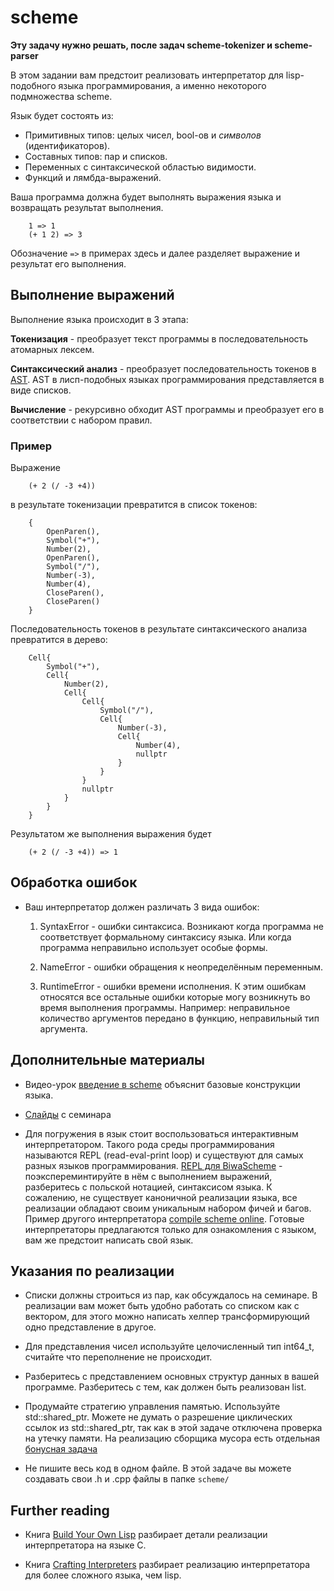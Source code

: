 # scheme

**Эту задачу нужно решать, после задач scheme-tokenizer и scheme-parser**

В этом задании вам предстоит реализовать интерпретатор для
lisp-подобного языка программирования, а именно некоторого подмножества scheme. 

Язык будет состоять из:
 - Примитивных типов: целых чисел, bool-ов и _символов_ (идентификаторов).
 - Составных типов: пар и списков.
 - Переменных с синтаксической областью видимости.
 - Функций и лямбда-выражений.

Ваша программа должна будет выполнять выражения языка и возвращать результат выполнения.

```
    1 => 1
    (+ 1 2) => 3
```
Обозначение `=>` в примерах здесь и далее разделяет выражение и результат его выполнения.

## Выполнение выражений
Выполнение языка происходит в 3 этапа:

**Токенизация** - преобразует текст программы в последовательность
   атомарных лексем. 

**Синтаксический анализ** - преобразует последовательность токенов
   в [AST](https://en.wikipedia.org/wiki/Abstract_syntax_tree).  AST в
   лисп-подобных языках программирования представляется в виде
   списков. 
   
**Вычисление** - рекурсивно обходит AST программы и преобразует его
   в соответствии с набором правил.

### Пример

Выражение 
```
    (+ 2 (/ -3 +4))
``` 
в результате токенизации превратится в список токенов:
```
    { 
        OpenParen(),
        Symbol("+"),
        Number(2),
        OpenParen(),
        Symbol("/"),
        Number(-3),
        Number(4),
        CloseParen(),
        CloseParen()
    }
```
     
 Последовательность токенов в результате синтаксического анализа
 превратится в дерево:
     
```
    Cell{
        Symbol("+"),
        Cell{
            Number(2),
            Cell{
                Cell{
                    Symbol("/"),
                    Cell{
                        Number(-3),
                        Cell{
                            Number(4),
                            nullptr
                        }
                    }
                }
                nullptr
            }
        }
    }
```
Результатом же выполнения выражения будет 

```
    (+ 2 (/ -3 +4)) => 1
```


## Обработка ошибок

* Ваш интерпретатор должен различать 3 вида ошибок:

  1. SyntaxError - ошибки синтаксиса. Возникают когда программа не соответствует
     формальному синтаксису языка. Или когда программа неправильно
     использует особые формы.

  2. NameError - ошибки обращения к неопределённым переменным.

  3. RuntimeError - ошибки времени исполнения. К этим ошибкам относятся все остальные
     ошибки которые могу возникнуть во время выполнения
     программы. Например: неправильное количество аргументов передано в
     функцию, неправильный тип аргумента.

## Дополнительные материалы

* Видео-урок [введение в scheme](https://www.youtube.com/watch?v=AqBxU-Zmx00) объяснит базовые конструкции языка.

* [Слайды](../docs/scheme/scheme.md) с семинара

* Для погружения в язык стоит воспользоваться интерактивным интерпретатором.
Такого рода среды программирования называются REPL (read-eval-print loop) и существуют для самых разных языков программирования. 
[REPL для BiwaScheme](https://repl.it/languages/scheme) - поэкспереминтируйте в нём с выполнением выражений, разберитесь с польской нотацией, синтаксисом языка.
К сожалению, не существует каноничной реализации языка, все реализации обладают своим уникальным набором фичей и багов. Пример другого интерпретатора [compile scheme online](https://rextester.com/l/scheme_online_compiler).
Готовые интерпретаторы предлагаются только для ознакомления с языком, вам же предстоит написать свой язык.

## Указания по реализации

* Списки должны строиться из пар, как обсуждалось на семинаре. В реализации вам 
может быть удобно работать со списком как с вектором, для этого можно написать
хелпер трансформирующий одно представление в другое.

* Для представления чисел используйте целочисленный тип int64_t,
считайте что переполнение не происходит.

* Разберитесь с представлением основных структур данных в вашей программе.
Разберитесь с тем, как должен быть реализован list.

* Продумайте стратегию управления памятью. Используйте std::shared_ptr.
Можете не думать о разрешение циклических ссылок из std::shared_ptr, так как
в этой задаче отключена проверка на утечку памяти.
На реализацию сборщика мусора есть отдельная [бонусная задача](../scheme-no-leaks)

* Не пишите весь код в одном файле. В этой задаче вы можете создавать свои .h и .cpp
файлы в папке `scheme/`

## Further reading

* Книга [Build Your Own Lisp](http://www.buildyourownlisp.com/) разбирает детали
реализации интерпретатора на языке C.

* Книга [Crafting Interpreters](http://craftinginterpreters.com/) разбирает реализацию
интерпретатора для более сложного языка, чем lisp.
